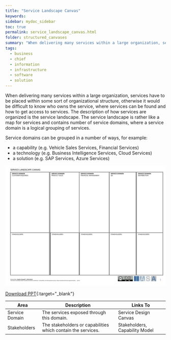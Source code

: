 ```yaml
---
title: "Service Landscape Canvas"
keywords: 
sidebar: mydoc_sidebar
toc: true
permalink: service_landscape_canvas.html
folder: structured_canvases
summary: "When delivering many services within a large organization, services have to be placed within some sort of organizational structure, otherwise it would be difficult to know who owns the service, where services can be found and how to get access to services."
tags: 
  - business
  - chief
  - information
  - infrastructure
  - software
  - solution
---
```


When delivering many services within a large organization, services have to be placed within some sort of organizational structure, otherwise it would be difficult to know who owns the service, where services can be found and how to get access to services. The description of how services are organized is the service landscape. The service landscape is rather like a map for services and contains number of service domains, where a service domain is a logical grouping of services. 

Service domains can be grouped in a number of ways, for example:

-   a capability (e.g. Vehicle Sales Services, Financial Services)
-   a technology (e.g. Business Intelligence Services, Cloud Services)
-   a solution (e.g. SAP Services, Azure Services)

![image001](media/service_landscape_canvas.svg)

[Download PPT](media/ppt/service_landscape_canvas.ppt){:target="_blank"}

| Area | Description | Links To |
| --- | --- | --- |
| Service Domain | The services exposed through this domain. | Service Design Canvas |
| Stakeholders | The stakeholders or capabilities which contain the services. | Stakeholders, Capability Model |